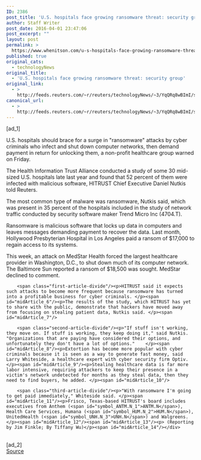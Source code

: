 ```yaml
---
ID: 2386
post_title: 'U.S. hospitals face growing ransomware threat: security group'
author: Staff Writer
post_date: 2016-04-01 23:47:06
post_excerpt: ""
layout: post
permalink: >
  https://www.whenitson.com/u-s-hospitals-face-growing-ransomware-threat-security-group/
published: true
original_cats:
  - technologyNews
original_title:
  - 'U.S. hospitals face growing ransomware threat: security group'
original_link:
  - >
    http://feeds.reuters.com/~r/reuters/technologyNews/~3/YqQRq8wBImI/story01.htm
canonical_url:
  - >
    http://feeds.reuters.com/~r/reuters/technologyNews/~3/YqQRq8wBImI/story01.htm
---
```

 [ad_1]
<br><div id="articleText">
<span id="midArticle_start"/>

<span id="midArticle_0"/><span class="focusParagraph" readability="6"><p><span class="articleLocatio&lt;/span&gt;n">U.S. hospitals should brace for a surge in "ransomware" attacks by cyber criminals who infect and shut down computer networks, then demand payment in return for unlocking them, a non-profit healthcare group warned on Friday. </span></p></span><span id="midArticle_1"/><p>The Health Information Trust Alliance conducted a study of some 30 mid-sized U.S. hospitals late last year and found that 52 percent of them were infected with malicious software, HITRUST Chief Executive Daniel Nutkis told Reuters.</p><span id="midArticle_2"/><p>The most common type of malware was ransomware, Nutkis said, which was present in 35 percent of the hospitals included in the study of network traffic conducted by security software maker Trend Micro Inc (<span id="symbol_4704.T_0">4704.T</span>).</p><span id="midArticle_3"/><p>Ransomware is malicious software that locks up data in computers and leaves messages demanding payment to recover the data. Last month, Hollywood Presbyterian Hospital in Los Angeles paid a ransom of $17,000 to regain access to its systems.</p><span id="midArticle_4"/><p>This week, an attack on MedStar Health forced the largest healthcare provider in Washington, D.C., to shut down much of its computer network. The Baltimore Sun reported a ransom of $18,500 was sought. MedStar declined to comment. </p><span id="midArticle_5"/>
        
        <span class="first-article-divide"/><p>HITRUST said it expects such attacks to become more frequent because ransomware has turned into a profitable business for cyber criminals. </p><span id="midArticle_6"/><p>The results of the study, which HITRUST has yet to share with the public, demonstrate that hackers have moved away from focusing on stealing patient data, Nutkis said. </p><span id="midArticle_7"/>
        
        <span class="second-article-divide"/><p>"If stuff isn't working, they move on. If stuff is working, they keep doing it," said Nutkis. "Organizations that are paying have considered their options, and unfortunately they don't have a lot of options."    </p><span id="midArticle_8"/><p>Extortion has become more popular with cyber criminals because it is seen as a way to generate fast money, said Larry Whiteside, a healthcare expert with cyber security firm Optiv. </p><span id="midArticle_9"/><p>Stealing healthcare data is far more labor intensive, requiring attackers to keep their presence in a victim's network undetected for months as they steal data, then they need to find buyers, he added. </p><span id="midArticle_10"/>
        
        <span class="third-article-divide"/><p>"With ransomware I'm going to get paid immediately," Whiteside said. </p><span id="midArticle_11"/><p>Frisco, Texas-based HITRUST's board includes executives from Anthem (<span id="symbol_ANTM.N_1">ANTM.N</span>), Health Care Services, Humana (<span id="symbol_HUM.N_2">HUM.N</span>), UnitedHealth (<span id="symbol_UNH.N_3">UNH.N</span>) and Walgreens.</p><span id="midArticle_12"/><span id="midArticle_13"/><p> (Reporting by Jim Finkle; By Tiffany Wu)</p><span id="midArticle_14"/></div>
<br>[ad_2]
<br><a href="http://feeds.reuters.com/~r/reuters/technologyNews/~3/YqQRq8wBImI/story01.htm">Source </a>